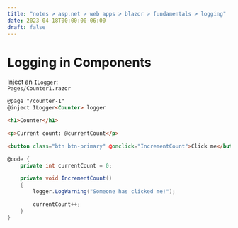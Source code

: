 ```yaml
---
title: "notes > asp.net > web apps > blazor > fundamentals > logging"
date: 2023-04-18T00:00:00-06:00
draft: false
---
```


# Logging in Components
Inject an `ILogger`:  
`Pages/Counter1.razor`
```html
@page "/counter-1"
@inject ILogger<Counter> logger

<h1>Counter</h1>

<p>Current count: @currentCount</p>

<button class="btn btn-primary" @onclick="IncrementCount">Click me</button>
```
```cs
@code {
    private int currentCount = 0;

    private void IncrementCount()
    {
        logger.LogWarning("Someone has clicked me!");

        currentCount++;
    }
}
```
